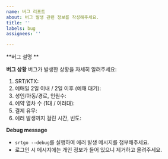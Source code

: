 ```yaml
---
name: 버그 리포트
about: 버그 발생 관련 정보를 작성해주세요.
title: ''
labels: bug
assignees: ''

---
```


**버그 설명 **
<!-- 발생한 버그 관련해서 글/코드/이미지 등을 작성해주세요 -->
<!-- OS, Anaconda 등 실행환경에 대한 기술이 필요합니다 -->

**버그 상황**
버그가 발생한 상황을 자세히 알려주세요:
1. SRT/KTX: 
2. 예매일 2일 이내 / 2일 이후 (예매 대기): 
3. 성인/아동/경로, 인원수: 
4. 예약 열차 수 (1대 / 여러대): 
5. 결제 유무: 
6. 에러 발생까지 걸린 시간, 빈도: 

**Debug message**
- `srtgo --debug`를 실행하여 에러 발생 메시지를 첨부해주세요.
- 로그인 시 메시지에는 개인 정보가 들어 있으니 제거하고 올려주세요.
